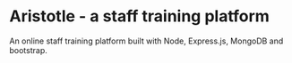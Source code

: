 # Aristotle - a staff training platform
An online staff training platform built with Node, Express.js, MongoDB and bootstrap.
